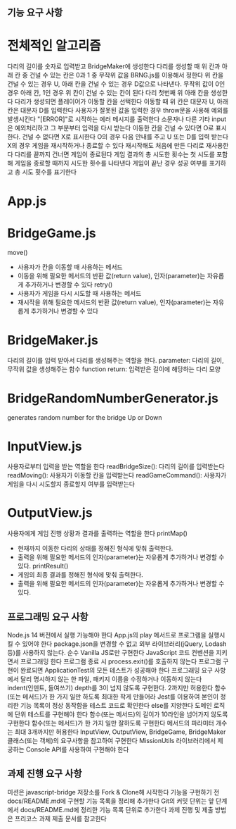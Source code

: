 ## 기능 요구 사항

# 전체적인 알고리즘
다리의 길이를 숫자로 입력받고 BridgeMaker에 생성한다
다리를 생성할 때 위 칸과 아래 칸 중 건널 수 있는 칸은 0과 1 중 무작위 값을 BRNG.js를 이용해서 정한다
위 칸을 건널 수 있는 경우 U, 아래 칸을 건널 수 있는 경우 D값으로 나타낸다.
무작위 값이 0인 경우 아래 칸, 1인 경우 위 칸이 건널 수 있는 칸이 된다
다리 첫번째 위 아래 칸을 생성한다
다리가 생성되면 플레이어가 이동할 칸을 선택한다
이동할 때 위 칸은 대문자 U, 아래 칸은 대문자 D를 입력한다
사용자가 잘못된 값을 입력한 경우 throw문을 사용해 예외를 발생시킨다
"[ERROR]"로 시작하는 에러 메시지를 출력한다
소문자나 다른 기타 input은 예외처리하고 그 부분부터 입력을 다시 받는다
이동한 칸을 건널 수 있다면 O로 표시한다. 건널 수 없다면 X로 표시한다
O의 경우 다음 안내를 주고 U 또는 D를 입력 받는다
X의 경우 게임을 재시작하거나 종료할 수 있다
재시작해도 처음에 만든 다리로 재사용한다
다리를 끝까지 건너면 게임이 종료된다
게임 결과의 총 시도한 횟수는 첫 시도를 포함해 게임을 종료할 때까지 시도한 횟수를 나타낸다
게임이 끝난 경우 성공 여부를 표기하고 총 시도 횟수를 표기한다

# App.js

# BridgeGame.js
move()
 * 사용자가 칸을 이동할 때 사용하는 메서드
 * 이동을 위해 필요한 메서드의 반환 값(return value), 인자(parameter)는 자유롭게 추가하거나 변경할 수 있다
retry()
 * 사용자가 게임을 다시 시도할 때 사용하는 메서드
 * 재시작을 위해 필요한 메서드의 반환 값(return value), 인자(parameter)는 자유롭게 추가하거나 변경할 수 있다

# BridgeMaker.js
다리의 길이를 입력 받아서 다리를 생성해주는 역할을 한다.
parameter: 다리의 길이, 무작위 값을 생성해주는 함수
function return: 입력받은 길이에 해당하는 다리 모양

# BridgeRandomNumberGenerator.js
generates random number for the bridge Up or Down

# InputView.js
사용자로부터 입력을 받는 역할을 한다
readBridgeSize(): 다리의 길이를 입력받는다
readMoving(): 사용자가 이동할 칸을 입력받는다
readGameCommand(): 사용자가 게임을 다시 시도할지 종료할지 여부를 입력받는다

# OutputView.js
사용자에게 게임 진행 상황과 결과를 출력하는 역할을 한다
printMap()
 * 현재까지 이동한 다리의 상태를 정해진 형식에 맞춰 출력한다.
 * 출력을 위해 필요한 메서드의 인자(parameter)는 자유롭게 추가하거나 변경할 수 있다.
printResult()
 * 게임의 최종 결과를 정해진 형식에 맞춰 출력한다.
 * 출력을 위해 필요한 메서드의 인자(parameter)는 자유롭게 추가하거나 변경할 수 있다.


## 프로그래밍 요구 사항

Node.js 14 버전에서 실행 가능해야 한다
App.js의 play 메서드로 프로그램을 실행시킬 수 있어야 한다
package.json을 변경할 수 없고 외부 라이브러리(jQuery, Lodash 등)를 사용하지 않는다. 순수 Vanilla JS로만 구현한다
JavaScript 코드 컨벤션을 지키면서 프로그래밍 한다
프로그램 종료 시 process.exit()를 호출하지 않는다
프로그램 구현이 완료되면 ApplicationTest의 모든 테스트가 성공해야 한다
프로그래밍 요구 사항에서 달리 명시하지 않는 한 파일, 패키지 이름을 수정하거나 이동하지 않는다
indent(인덴트, 들여쓰기) depth를 3이 넘지 않도록 구현한다. 2까지만 허용한다
함수(또는 메서드)가 한 가지 일만 하도록 최대한 작게 만들어라
Jest를 이용하여 본인이 정리한 기능 목록이 정상 동작함을 테스트 코드로 확인한다
else를 지양한다
도메인 로직에 단위 테스트를 구현해야 한다
함수(또는 메서드)의 길이가 10라인을 넘어가지 않도록 구현한다
함수(또는 메서드)가 한 가지 일만 잘하도록 구현한다
메서드의 파라미터 개수는 최대 3개까지만 허용한다
InputView, OutputView, BridgeGame, BridgeMaker 클래스(또는 객체)의 요구사항을 참고하여 구현한다
MissionUtils 라이브러리에서 제공하는 Console API를 사용하여 구현해야 한다


## 과제 진행 요구 사항

미션은 javascript-bridge 저장소를 Fork & Clone해 시작한다
기능을 구현하기 전 docs/README.md에 구현할 기능 목록을 정리해 추가한다
Git의 커밋 단위는 앞 단계에서 docs/README.md에 정리한 기능 목록 단위로 추가한다
과제 진행 및 제출 방법은 프리코스 과제 제출 문서를 참고한다
